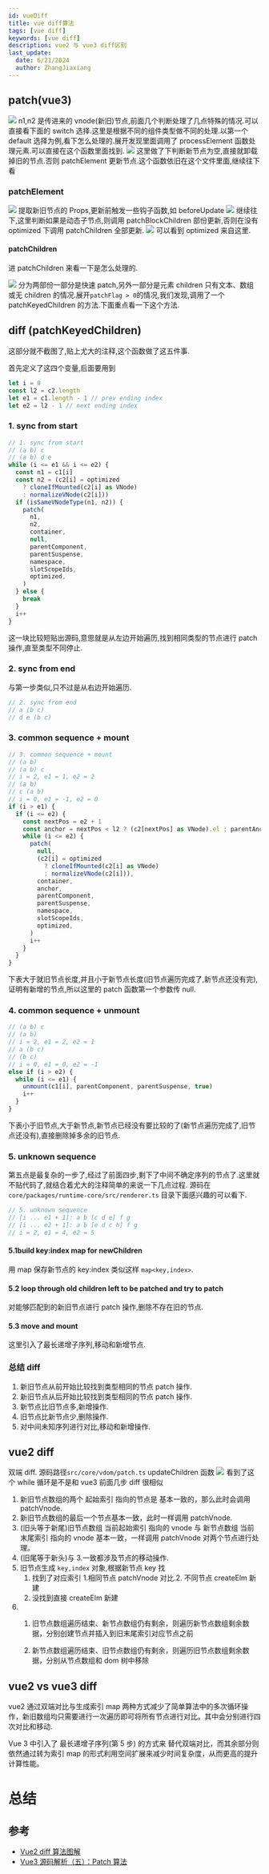 ```yaml
---
id: vueDiff
title: vue diff算法
tags: [vue diff]
keywords: [vue diff]
description: vue2 与 vue3 diff区别
last_update:
  date: 6/21/2024
  author: ZhangJiaxiang
---
```


## patch(vue3)

![](https://png.zjiaxiang.cn/blog/202406191847207.jpg)
n1,n2 是传进来的 vnode(新旧)节点,前面几个判断处理了几点特殊的情况.可以直接看下面的 switch 选择.这里是根据不同的组件类型做不同的处理.以第一个 default 选择为例,看下怎么处理的.展开发现里面调用了 processElement 函数处理元素.可以直接在这个函数里面找到.
![](https://png.zjiaxiang.cn/blog/202406200018722.jpg)
这里做了下判断新节点为空,直接就卸载掉旧的节点.否则 patchElement 更新节点.这个函数依旧在这个文件里面,继续往下看

### patchElement

![](https://png.zjiaxiang.cn/blog/202406200041725.jpg)
提取新旧节点的 Props,更新前触发一些钩子函数,如 beforeUpdate
![](https://png.zjiaxiang.cn/blog/202406200047567.jpg)
继续往下,这里判断如果是动态子节点,则调用 patchBlockChildren 部份更新,否则在没有 optimized 下调用 patchChildren 全部更新.
![](https://png.zjiaxiang.cn/blog/202406200050585.jpg)
可以看到 optimized 来自这里.

#### patchChildren

进 patchChildren 来看一下是怎么处理的.

![](https://png.zjiaxiang.cn/blog/202406201858165.jpg)
分为两部份一部分是快速 patch,另外一部分是元素 children 只有文本、数组或无 children 的情况.展开`patchFlag > 0`的情况,我们发现,调用了一个 patchKeyedChildren 的方法.下面重点看一下这个方法.

## diff (patchKeyedChildren)

这部分就不截图了,贴上尤大的注释,这个函数做了这五件事.

首先定义了这四个变量,后面要用到

```js
let i = 0
const l2 = c2.length
let e1 = c1.length - 1 // prev ending index
let e2 = l2 - 1 // next ending index
```

### 1. sync from start

```js
// 1. sync from start
// (a b) c
// (a b) d e
while (i <= e1 && i <= e2) {
  const n1 = c1[i]
  const n2 = (c2[i] = optimized
    ? cloneIfMounted(c2[i] as VNode)
    : normalizeVNode(c2[i]))
  if (isSameVNodeType(n1, n2)) {
    patch(
      n1,
      n2,
      container,
      null,
      parentComponent,
      parentSuspense,
      namespace,
      slotScopeIds,
      optimized,
    )
  } else {
    break
  }
  i++
}
```

这一块比较短贴出源码,意思就是从左边开始遍历,找到相同类型的节点进行 patch 操作,直至类型不同停止.

### 2. sync from end

与第一步类似,只不过是从右边开始遍历.

```js
// 2. sync from end
// a (b c)
// d e (b c)
```

### 3. common sequence + mount

```js
// 3. common sequence + mount
// (a b)
// (a b) c
// i = 2, e1 = 1, e2 = 2
// (a b)
// c (a b)
// i = 0, e1 = -1, e2 = 0
if (i > e1) {
  if (i <= e2) {
    const nextPos = e2 + 1
    const anchor = nextPos < l2 ? (c2[nextPos] as VNode).el : parentAnchor
    while (i <= e2) {
      patch(
        null,
        (c2[i] = optimized
          ? cloneIfMounted(c2[i] as VNode)
          : normalizeVNode(c2[i])),
        container,
        anchor,
        parentComponent,
        parentSuspense,
        namespace,
        slotScopeIds,
        optimized,
      )
      i++
    }
  }
}
```

下表大于就旧节点长度,并且小于新节点长度(旧节点遍历完成了,新节点还没有完),证明有新增的节点,所以这里的 patch 函数第一个参数传 null.

### 4. common sequence + unmount

```js
// (a b) c
// (a b)
// i = 2, e1 = 2, e2 = 1
// a (b c)
// (b c)
// i = 0, e1 = 0, e2 = -1
else if (i > e2) {
  while (i <= e1) {
    unmount(c1[i], parentComponent, parentSuspense, true)
    i++
  }
}
```

下表小于旧节点,大于新节点,新节点已经没有要比较的了(新节点遍历完成了,旧节点还没有),直接删除掉多余的旧节点.

### 5. unknown sequence

第五点是最复杂的一步了,经过了前面四步,剩下了中间不确定序列的节点了.这里就不贴代码了,就结合着尤大的注释简单的来说一下几点过程. 源码在 `core/packages/runtime-core/src/renderer.ts` 目录下面感兴趣的可以看下.

```js
// 5. unknown sequence
// [i ... e1 + 1]: a b [c d e] f g
// [i ... e2 + 1]: a b [e d c h] f g
// i = 2, e1 = 4, e2 = 5
```

#### 5.1build key:index map for newChildren

用 map 保存新节点的 key:index 类似这样 `map<key,index>`.

#### 5.2 loop through old children left to be patched and try to patch

对能够匹配到的新旧节点进行 patch 操作,删除不存在旧的节点.

#### 5.3 move and mount

这里引入了最长递增子序列,移动和新增节点.

### 总结 diff

1. 新旧节点从前开始比较找到类型相同的节点 patch 操作.
2. 新旧节点从后开始比较找到类型相同的节点 patch 操作.
3. 新节点比旧节点多,新增操作.
4. 旧节点比新节点少,删除操作.
5. 对中间未知序列进行对比,移动和新增操作.

## vue2 diff

双端 diff.
源码路径`src/core/vdom/patch.ts` updateChildren 函数
![](https://png.zjiaxiang.cn/blog/202406210054089.jpg)
看到了这个 while 循环是不是和 vue3 前面几步 diff 很相似

1. 新旧节点数组的两个 起始索引 指向的节点是 基本一致的，那么此时会调用 patchVnode.
2. 新旧节点数组的最后一个节点基本一致，此时一样调用 patchVnode.
3. (旧头等于新尾)旧节点数组 当前起始索引 指向的 vnode 与 新节点数组 当前末尾索引 指向的 vnode 基本一致，一样调用 patchVnode 对两个节点进行处理。
4. (旧尾等于新头)与 3.一致都涉及节点的移动操作.
5. 旧节点生成 `key,index` 对象,根据新节点 key 找
   1. 找到了对应索引 1.相同节点 patchVnode 对比.2. 不同节点 createElm 新建
   2. 没找到直接 createElm 新建
6. 1. 旧节点数组遍历结束、新节点数组仍有剩余，则遍历新节点数组剩余数据，分别创建节点并插入到旧末尾索引对应节点之前

   2. 新节点数组遍历结束、旧节点数组仍有剩余，则遍历旧节点数组剩余数据，分别从节点数组和 dom 树中移除

## vue2 vs vue3 diff

vue2 通过双端对比与生成索引 map 两种方式减少了简单算法中的多次循环操作，新旧数组均只需要进行一次遍历即可将所有节点进行对比。其中会分别进行四次对比和移动.

Vue 3 中引入了 最长递增子序列(第 5 步) 的方式来 替代双端对比，而其余部分则依然通过转为索引 map 的形式利用空间扩展来减少时间复杂度，从而更高的提升计算性能。

# 总结

## 参考

- [Vue2 diff 算法图解](https://segmentfault.com/a/1190000043632772#item-6-10)
- [Vue3 源码解析（五）：Patch 算法](https://juejin.cn/post/6968585717924495368#heading-8)
